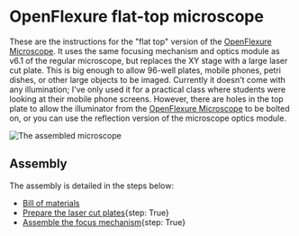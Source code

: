 # OpenFlexure flat-top microscope

These are the instructions for the "flat top" version of the [OpenFlexure Microscope].  It uses the same focusing mechanism and optics module as v6.1 of the regular microscope, but replaces the XY stage with a large laser cut plate.  This is big enough to allow 96-well plates, mobile phones, petri dishes, or other large objects to be imaged.  Currently it doesn't come with any illumination; I've only used it for a practical class where students were looking at their mobile phone screens.  However, there are holes in the top plate to allow the illuminator from the [OpenFlexure Microscope] to be bolted on, or you can use the reflection version of the microscope optics module.

![The assembled microscope](images/assembled_oblique.jpg)

## Assembly
The assembly is detailed in the steps below:

* [Bill of materials]({{BOMlink}})
* [Prepare the laser cut plates](1_preparing_laser_cut_parts.md){step: True}
* [Assemble the focus mechanism](2_assemble_focus_mechanism.md){step: True}


[OpenFlexure Microscope]: https://openflexure.org/projects/microscope/